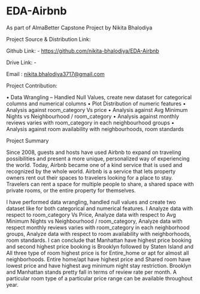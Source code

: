 # EDA-Airbnb

As part of AlmaBetter Capstone Project by Nikita Bhalodiya

Project Source & Distribution Link:

Github Link: - https://github.com/nikita-bhalodiya/EDA-Airbnb

Drive Link: - 

Email : nikita.bhalodiya3717@gmail.com

Project Contribution:

•	Data Wrangling – Handled Null Values, create new dataset for categorical columns and numerical columns
•	Plot Distribution of numeric features
•	Analysis against room_category Vs price
•	Analysis against Avg Minimum Nights vs Neighbourhood / room_category
•	Analysis against  monthly reviews varies with room_category in each neighbourhood groups
•	Analysis against room availability with neighbourhoods, room standards

Project Summary

Since 2008, guests and hosts have used Airbnb to expand on traveling possibilities and present a more unique, personalized way of experiencing the world. Today, Airbnb became one of a kind service that is used and recognized by the whole world. Airbnb is a service that lets property owners rent out their spaces to travelers looking for a place to stay. Travelers can rent a space for multiple people to share, a shared space with private rooms, or the entire property for themselves.

I have performed data wrangling, handled null values and create two dataset like for both categorical and numerical features. I Analyze data with respect to room_category Vs Price, Analyze data with respect to Avg Minimum Nights vs Neighbourhood / room_category, Analyze data with respect monthly reviews varies with room_category in each neighborhood groups, Analyze data with respect to room availability with neighborhoods, room standards. I can conclude that Manhattan have highest price booking and second highest price booking is Brooklyn followed by Staten Island and All three type of room highest price is for Entire_home or apt for almost all neighborhoods. Entire home/apt have highest price and Shared room have lowest price and have highest avg minimum night stay restriction. Brooklyn and Manhattan stands pretty fall in terms of review rate per month. A particular room type of a particular price range can be available throughout year.

